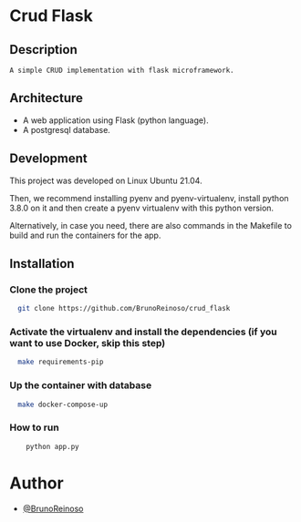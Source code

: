 # Crud Flask

## Description 
    A simple CRUD implementation with flask microframework.
    
## Architecture
  - A web application using Flask (python language).
  - A postgresql database.

## Development
This project was developed on Linux Ubuntu 21.04. 

Then, we recommend installing pyenv and pyenv-virtualenv, install python 3.8.0 on it and then create a pyenv virtualenv with this python version.

Alternatively, in case you need, there are also commands in the Makefile to build and run the containers for the app.


## Installation

### Clone the project

```bash
  git clone https://github.com/BrunoReinoso/crud_flask
```

### Activate the virtualenv and install the dependencies (if you want to use Docker, skip this step)

```bash
  make requirements-pip
```

### Up the container with database

```bash
  make docker-compose-up
```

### How to run

```bash
    python app.py
```

# Author

- [@BrunoReinoso](https://github.com/BrunoReinoso/)